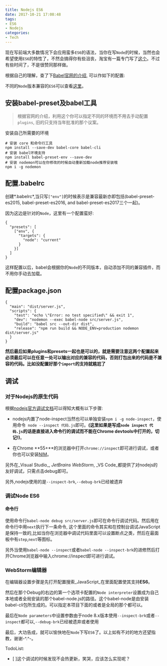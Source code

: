 ```yaml
---
title: Nodejs ES6
date: 2017-10-21 17:08:48
tags:
- ES6
- Nodejs
categories:
- Tech
---
```


现在写前端大多数情况下会应用蛮多`ES6`的语法，当你在写`Node`的时候，当然也会希望使用`ES6`的特性了，不然会搞得你有些沮丧，淘宝有一篇专门写了[这个](http://taobaofed.org/blog/2016/01/07/find-back-the-lost-es6-features-in-nodejs/)。不过有些时间了，不是很赞同那样做。

根据自己的理解，查了下[Babel官网的介绍](http://babeljs.io/docs/plugins/preset-env/), 可以作如下的配置:

不同的`Node`版本兼容的`ES6`可以查看[这里](http://node.green)。

## 安装babel-preset及babel工具

> 根据官网的介绍，利用这个你可以指定不同的环境而不用去手动配置`plugins`, 旧的只支持当年批准的那个议案。

安装自己所需要的环境

```
# 安装 core 和命令行工具
npm install --save-dev babel-core babel-cli
# 安装 babel环境支持
npm install babel-preset-env --save-dev
# 安装 nodemon可以在你修改的时候自动重新加载node推荐安装哦
npm i -g nodemon
```

## 配置.babelrc

创建*.babelrc*,当只写`["env"]`的时候表示是兼容最新亦即包括(babel-preset-es2015, babel-preset-es2016, and babel-preset-es2017三个一起)。

因为这边是针对的`Node`，这里有一个配置蛮好:

```
{
  "presets": [
    ["env", {
      "targets": {
        "node": "current"
      }
    }]
  ]
}
```

这样配置以后，babel会根据你的`Node`的不同版本，自动添加不同的兼容插件，而不用你手动去加载。

## 配置package.json

```
{
  "main": "dist/server.js",
  "scripts": {
    "test": "echo \"Error: no test specified\" && exit 1",
    "dev": "nodemon --exec babel-node src/server.js",
    "build": "babel src --out-dir dist",
    "release": "npm run build && NODE_ENV=production nodemon dist/server.js"
  }
}
```

**然后最后如果plugins和presets一起也是可以的，就是需要注意这两个配置起来必须最后可以在任意一处可以输出对应的兼容的代码，否则打包出来的代码是不兼容的代码。比如没配置好那个`import`的支持就尴尬了**

## 调试

### 对于Nodejs的原生代码

根据[nodejs官方调试文档](https://nodejs.org/en/docs/inspector/)可以得知大概有以下步骤:

- nodejs内置了node-inspect当然也可以单独安装`npm i -g node-inspect`，使用命令`
node --inspect 代码.js`即可。**(这里如果是写成`node inspect 代码.js`的话是直接进入命令行的调试而不能在Chrome devtools中打开的，切记!)**。

- 在Chrome **55+**的浏览器中打开`chrome://inspect`即可进行调试，或者你也可以安装[NIM](https://chrome.google.com/webstore/detail/nim-node-inspector-manage/gnhhdgbaldcilmgcpfddgdbkhjohddkj)。

另外在_Visual Studio_, _JetBrains WebStorm_, _VS Code_都提供了对nodejs的友好调试，只需点击debug即可。

另外,nodejs使用的是`--inspect-brk`,`--debug-brk`已经被遗弃

### 调试Node ES6

#### 命令行

使用命令行`babel-node debug src/server.js`即可在命令行调试代码。然后用在命令行中用`next`执行下一条命令, 这个里面的命令其实和在控制台调试JavaScript是保持一致的,比如当你在浏览器中调试代码里面可以设置断点之类，然后在最面板中有`step`,`next`等图标。

另外当使用`babel-node --inspect`或者`babel-node --inspect-brk`的进修然后打开Chrome浏览器中输入chrome://inspect即可进行调试。


### WebStorm编辑器

在编辑器设置步骤是先打开配置搜索_JavaScript_在里面配置使其支持**ES6**。

然后在那个Debug的右边的第一个选项卡配置的`Node interpreter`设置成为自己本地或者全局安装的那个babel-node.js的路径。这个babel-node是由安装babel-cli包所生成的。可以指定本项目下面的或者是全局的那个都可以。

最后在`Node parameters`中设置参数由于node 8.x版本使用`--inspect-brk`或者`--inspect`都可以,`--debug-brk`已经被遗弃或者使用


最后，大功告成，就可以愉快地在`Node`下写`ES6`了。以上如有不对的地方还望指教，谢谢-^.^-。

TodoList:

- [ ]这个调试的时候发现不会热更新，笑哭，应该怎么实现呢？